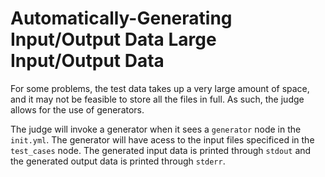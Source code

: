 # Automatically-Generating Input/Output Data Large Input/Output Data

For some problems, the test data takes up a very large amount of space, and it may not be feasible to store all the files in full. As such, the judge allows for the use of generators.

The judge will invoke a generator when it sees a `generator` node in the `init.yml`. The generator will have acess to the input files specificed in the `test_cases` node. The generated input data is printed through `stdout` and the generated output data is printed through `stderr`.
